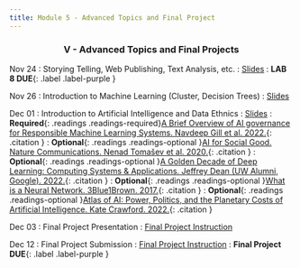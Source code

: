 ```yaml
---
title: Module 5 - Advanced Topics and Final Project
---
```

<h3 style="text-align: center; font-weight: bold;">V - Advanced Topics and Final Projects</h3> 


Nov 24
: Storying Telling, Web Publishing, Text Analysis, etc.
  : [Slides](#)
: **LAB 8 DUE**{: .label .label-purple }

Nov 26
: Introduction to Machine Learning (Cluster, Decision Trees)
  : [Slides](#)

Dec 01
: Introduction to Artificial Intelligence and Data Ethnics
  : [Slides](#)
: **Required**{: .readings .readings-required}[A Brief Overview of AI governance for Responsible Machine Learning Systems. Navdeep Gill et al. 2022.](https://arxiv.org/abs/2211.13130){: .citation }
: **Optional**{: .readings .readings-optional }[AI for Social Good. Nature Communications. Nenad Tomašev et al. 2020.](https://doi.org/10.1038/s41467-020-15871-z){: .citation }
: **Optional**{: .readings .readings-optional }[A Golden Decade of Deep Learning: Computing Systems & Applications. Jeffrey Dean (UW Alumni, Google). 2022.](https://direct.mit.edu/daed/article/151/2/58/110623/A-Golden-Decade-of-Deep-Learning-Computing-Systems){: .citation }
: **Optional**{: .readings .readings-optional }[What is a Neural Network. 3Blue1Brown. 2017.](https://www.youtube.com/watch?v=aircAruvnKk&list=PLZHQObOWTQDNU6R1_67000Dx_ZCJB-3pi){: .citation }
: **Optional**{: .readings .readings-optional }[Atlas of AI: Power, Politics, and the Planetary Costs of Artificial Intelligence. Kate Crawford. 2022.](https://yalebooks.yale.edu/book/9780300264630/atlas-of-ai/){: .citation }


Dec 03
: Final Project Presentation
    : [Final Project Instruction](#)

Dec 12
: Final Project Submission
    : [Final Project Instruction](#)
: **Final Project DUE**{: .label .label-purple }